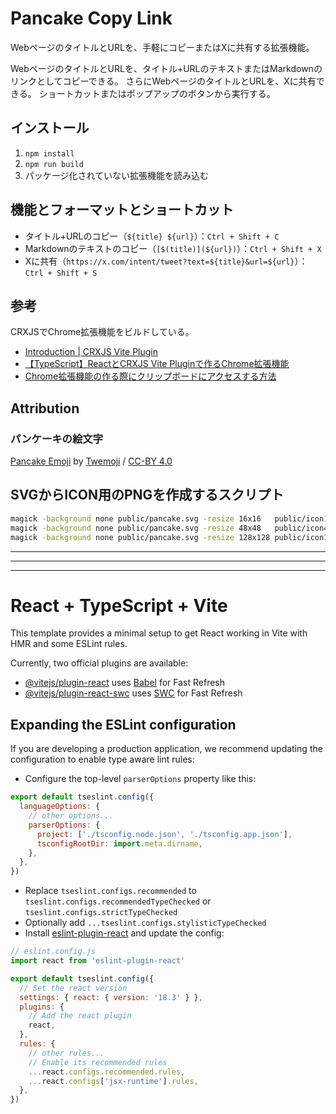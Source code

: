 # Pancake Copy Link

WebページのタイトルとURLを、手軽にコピーまたはXに共有する拡張機能。

WebページのタイトルとURLを、タイトル\+URLのテキストまたはMarkdownのリンクとしてコピーできる。
さらにWebページのタイトルとURLを、Xに共有できる。
ショートカットまたはポップアップのボタンから実行する。

## インストール

1. `npm install`
2. `npm run build`
3. パッケージ化されていない拡張機能を読み込む

## 機能とフォーマットとショートカット

- タイトル\+URLのコピー（`${title} ${url}`）：`Ctrl + Shift + C`
- Markdownのテキストのコピー（`[$(title)](${url})`）：`Ctrl + Shift + X`
- Xに共有（`https://x.com/intent/tweet?text=${title}&url=${url}`）：`Ctrl + Shift + S`

## 参考

CRXJSでChrome拡張機能をビルドしている。

- [Introduction | CRXJS Vite Plugin](https://crxjs.dev/vite-plugin)
- [【TypeScript】ReactとCRXJS Vite Pluginで作るChrome拡張機能](https://zenn.dev/7oh/scraps/98d5cdcceb9bd8)
- [Chrome拡張機能の作る際にクリップボードにアクセスする方法](https://zenn.dev/k41531/articles/3ce99a991b3098)

## Attribution

### パンケーキの絵文字

[Pancake Emoji](https://github.com/twitter/twemoji/blob/d94f4cf793e6d5ca592aa00f58a88f6a4229ad43/assets/svg/1f95e.svg) by [Twemoji](https://github.com/twitter/twemoji) / [CC-BY 4.0](https://creativecommons.org/licenses/by/4.0/)

## SVGからICON用のPNGを作成するスクリプト

```sh
magick -background none public/pancake.svg -resize 16x16   public/icon16.png
magick -background none public/pancake.svg -resize 48x48   public/icon48.png
magick -background none public/pancake.svg -resize 128x128 public/icon128.png
```

--------------------
--------------------
--------------------

# React + TypeScript + Vite

This template provides a minimal setup to get React working in Vite with HMR and some ESLint rules.

Currently, two official plugins are available:

- [@vitejs/plugin-react](https://github.com/vitejs/vite-plugin-react/blob/main/packages/plugin-react/README.md) uses [Babel](https://babeljs.io/) for Fast Refresh
- [@vitejs/plugin-react-swc](https://github.com/vitejs/vite-plugin-react-swc) uses [SWC](https://swc.rs/) for Fast Refresh

## Expanding the ESLint configuration

If you are developing a production application, we recommend updating the configuration to enable type aware lint rules:

- Configure the top-level `parserOptions` property like this:

```js
export default tseslint.config({
  languageOptions: {
    // other options...
    parserOptions: {
      project: ['./tsconfig.node.json', './tsconfig.app.json'],
      tsconfigRootDir: import.meta.dirname,
    },
  },
})
```

- Replace `tseslint.configs.recommended` to `tseslint.configs.recommendedTypeChecked` or `tseslint.configs.strictTypeChecked`
- Optionally add `...tseslint.configs.stylisticTypeChecked`
- Install [eslint-plugin-react](https://github.com/jsx-eslint/eslint-plugin-react) and update the config:

```js
// eslint.config.js
import react from 'eslint-plugin-react'

export default tseslint.config({
  // Set the react version
  settings: { react: { version: '18.3' } },
  plugins: {
    // Add the react plugin
    react,
  },
  rules: {
    // other rules...
    // Enable its recommended rules
    ...react.configs.recommended.rules,
    ...react.configs['jsx-runtime'].rules,
  },
})
```
